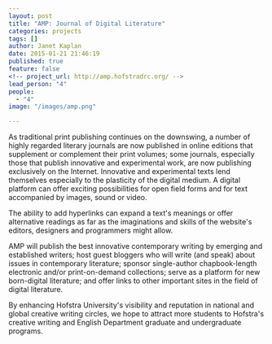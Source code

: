 ```yaml
---
layout: post
title: "AMP: Journal of Digital Literature"
categories: projects
tags: []
author: Janet Kaplan
date: 2015-01-21 21:46:19
published: true
feature: false
<!-- project_url: http://amp.hofstradrc.org/ -->
lead_person: "4"
people:
  - "4"
image: "/images/amp.png"

---
```


As traditional print publishing continues on the downswing, a number of highly regarded literary journals are now published in online editions that supplement or complement their print volumes; some journals, especially those that publish innovative and experimental work, are now publishing exclusively on the Internet.  Innovative and experimental texts lend themselves especially to the plasticity of the digital medium. A digital platform can offer exciting possibilities for open field forms and for text accompanied by images, sound or video.

<!--more-->

The ability to add hyperlinks can expand a text's meanings or offer alternative readings as far as the imaginations and skills of the website's editors, designers and programmers might allow.

AMP will publish the best innovative contemporary writing by emerging and established writers; host guest bloggers who will write (and speak) about issues in contemporary literature; sponsor single-author chapbook-length electronic and/or print-on-demand collections; serve as a platform for new born-digital literature; and offer links to other important sites in the field of digital literature.

By enhancing Hofstra University's visibility and reputation in national and global creative writing circles, we hope to attract more students to Hofstra's creative writing and English Department graduate and undergraduate programs.
